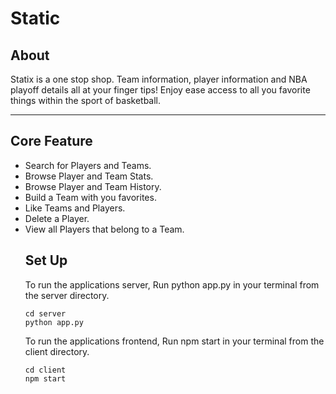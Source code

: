 # Static

## About

Statix is a one stop shop. Team information, player information and NBA playoff details all at your finger tips! Enjoy ease access to all you favorite things within the sport of basketball.

---

## Core Feature

<ul>

<li>Search for Players and Teams.</li>
<li>Browse Player and Team Stats.</li>
<li>Browse Player and Team History.</li>
<li>Build a Team with you favorites.</li>
<li>Like Teams and Players.</li>
<li>Delete a Player.</li>
<li>View all Players that belong to a Team.</li>

## Set Up
To run the applications server, Run python app.py in your terminal from the server directory.
```
cd server
python app.py
```
To run the applications frontend, Run npm start in your terminal from the client directory.
```
cd client
npm start
```
